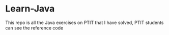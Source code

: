 # Learn-Java
This repo is all the Java exercises on PTIT that I have solved, PTIT students can see the reference code
